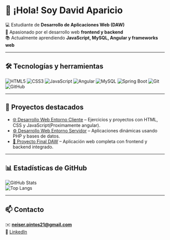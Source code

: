 # 👋 ¡Hola! Soy David Aparicio

💻 Estudiante de **Desarrollo de Aplicaciones Web (DAW)**  
🚀 Apasionado por el desarrollo web **frontend y backend**  
📚 Actualmente aprendiendo **JavaScript, MySQL, Angular y frameworks web**  

---

## 🛠️ Tecnologías y herramientas
![HTML5](https://img.shields.io/badge/HTML5-E34F26?style=for-the-badge&logo=html5&logoColor=white)
![CSS3](https://img.shields.io/badge/CSS3-1572B6?style=for-the-badge&logo=css3&logoColor=white)
![JavaScript](https://img.shields.io/badge/JavaScript-F7DF1E?style=for-the-badge&logo=javascript&logoColor=black)
![Angular](https://img.shields.io/badge/Angular-DD0031?style=for-the-badge&logo=angular&logoColor=white)
![MySQL](https://img.shields.io/badge/MySQL-005C84?style=for-the-badge&logo=mysql&logoColor=white)
![Spring Boot](https://img.shields.io/badge/Spring_Boot-6DB33F?style=for-the-badge&logo=springboot&logoColor=white)
![Git](https://img.shields.io/badge/Git-F05032?style=for-the-badge&logo=git&logoColor=white)
![GitHub](https://img.shields.io/badge/GitHub-100000?style=for-the-badge&logo=github&logoColor=white)

---

## 📂 Proyectos destacados
- [🌐 Desarrollo Web Entorno Cliente](#) – Ejercicios y proyectos con HTML, CSS y JavaScript(Proximamente angular).  
- [⚙️ Desarrollo Web Entorno Servidor](#) – Aplicaciones dinámicas usando PHP y bases de datos.  
- [📌 Proyecto Final DAW](#) – Aplicación web completa con frontend y backend integrado.  

---

## 📊 Estadísticas de GitHub
![GitHub Stats](https://github-readme-stats.vercel.app/api?username=David-aparicio&show_icons=true&theme=tokyonight)  
![Top Langs](https://github-readme-stats.vercel.app/api/top-langs/?username=David-aparicio&layout=compact&theme=tokyonight)

---

## 📫 Contacto
✉️ **neiser.pintos21@gmail.com**  
🔗 [LinkedIn](https://www.linkedin.com)   
